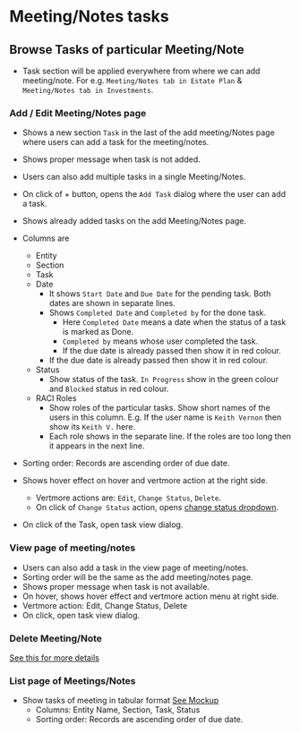 # Meeting/Notes tasks

## Browse Tasks of particular Meeting/Note

- Task section will be applied everywhere from where we can add meeting/note. For e.g. `Meeting/Notes tab in Estate Plan` & `Meeting/Notes tab in Investments`.

### **Add / Edit Meeting/Notes page**

- Shows a new section `Task` in the last of the add meeting/Notes page where users can add a task for the meeting/notes.
- Shows proper message when task is not added.
- Users can also add multiple tasks in a single Meeting/Notes.
- On click of + button, opens the `Add Task` dialog where the user can add a task.
- Shows already added tasks on the add Meeting/Notes page.
- Columns are 
  - Entity
  - Section
  - Task
  - Date
    - It shows `Start Date` and `Due Date` for the pending task. Both dates are shown in separate lines.
    - Shows `Completed Date` and `Completed by` for the done task.
      - Here `Completed Date` means a date when the status of a task is marked as Done. 
      - `Completed by` means whose user completed the task.
      - If the due date is already passed then show it in red colour.
    - If the due date is already passed then show it in red colour.
  - Status
    - Show status of the task. `In Progress` show in the green colour and `Blocked` status in red colour.
  - RACI Roles
    - Show roles of the particular tasks. Show short names of the users in this column. E.g. If the user name is `Keith Vernon` then show its `Keith V.` here. 
    - Each role shows in the separate line. If the roles are too long then it appears in the next line.
  
- Sorting order: Records are ascending order of due date.
- Shows hover effect on hover and vertmore action at the right side.
  - Vertmore actions are: `Edit`, `Change Status`, `Delete`.
  - On click of `Change Status` action, opens [change status dropdown](https://drive.google.com/file/d/1JNWazeF4VabIDiK8LUYtPTDsl0qju3qz/view).
- On click of the Task, open task view dialog.



### View page of meeting/notes

- Users can also add a task in the view page of meeting/notes.
- Sorting order will be the same as the add meeting/notes page.
- Shows proper message when task is not available.
- On hover, shows hover effect and vertmore action menu at right side.
- Vertmore action: Edit, Change Status, Delete
- On click, open task view dialog.



### Delete Meeting/Note

[See this for more details]((../communication/meeting.md#tasks))



### List page of Meetings/Notes

- Show tasks of meeting in tabular format [See Mockup](https://drive.google.com/file/d/1lBTcOIUKRGHRjeqyTH0q1o7pV0bZ6iV8/view)
  - Columns: Entity Name, Section, Task, Status
  - Sorting order: Records are ascending order of due date.
